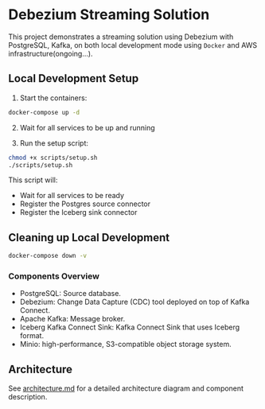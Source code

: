 # Debezium Streaming Solution

This project demonstrates a streaming solution using Debezium with PostgreSQL, Kafka, on both local development mode using ```Docker```
 and AWS infrastructure(ongoing...).

## Local Development Setup

1. Start the containers:
```bash
docker-compose up -d
```

2. Wait for all services to be up and running

3. Run the setup script:
```bash
chmod +x scripts/setup.sh
./scripts/setup.sh
```

This script will:
- Wait for all services to be ready
- Register the Postgres source connector
- Register the Iceberg sink connector

## Cleaning up Local Development

```bash
docker-compose down -v
```

### Components Overview 
- PostgreSQL: Source database.
- Debezium: Change Data Capture (CDC) tool deployed on top of Kafka Connect.
- Apache Kafka: Message broker.
- Iceberg Kafka Connect Sink: Kafka Connect Sink that uses Iceberg format.
- Minio: high-performance, S3-compatible object storage system.


## Architecture

See [architecture.md](architecture.md) for a detailed architecture diagram and component description.





